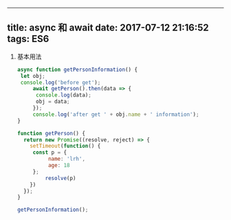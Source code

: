 
---
title: async 和 await
date: 2017-07-12 21:16:52
tags: ES6
---

1. 基本用法





   ```js
   async function getPersonInformation() {
   	let obj;
   	console.log('before get');
     	await getPerson().then(data => {
         console.log(data);
         obj = data;
     	});
     	console.log('after get ' + obj.name + ' information');
   }

   function getPerson() {
     return new Promise((resolve, reject) => {
       setTimeout(function() {
       	const p = {
             name: 'lrh',
             age: 18
       	};
         	resolve(p)
       })
     });
   }

   getPersonInformation();
   ```


<!-- more -->
   ​